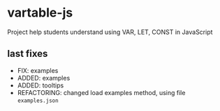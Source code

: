 # vartable-js

Project help students understand using VAR, LET, CONST in JavaScript

## last fixes

- FIX: examples
- ADDED: examples 
- ADDED: tooltips
- REFACTORING: changed load examples method, using file `examples.json` 